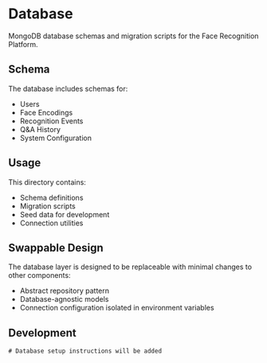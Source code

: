 # Database

MongoDB database schemas and migration scripts for the Face Recognition Platform.

## Schema

The database includes schemas for:

- Users
- Face Encodings
- Recognition Events
- Q&A History
- System Configuration

## Usage

This directory contains:

- Schema definitions
- Migration scripts
- Seed data for development
- Connection utilities

## Swappable Design

The database layer is designed to be replaceable with minimal changes to other components:

- Abstract repository pattern
- Database-agnostic models
- Connection configuration isolated in environment variables

## Development

```
# Database setup instructions will be added
```
